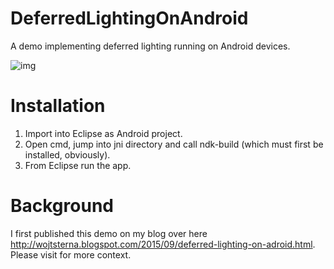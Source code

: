 # DeferredLightingOnAndroid
A demo implementing deferred lighting running on Android devices.

![img](https://user-images.githubusercontent.com/37375338/215497209-258dc943-742a-42e9-ad2e-077f591213b5.png)

# Installation
1. Import into Eclipse as Android project.
2. Open cmd, jump into jni directory and call ndk-build (which must first be installed, obviously).
3. From Eclipse run the app.

# Background
I first published this demo on my blog over here http://wojtsterna.blogspot.com/2015/09/deferred-lighting-on-adroid.html. Please visit for more context. 
